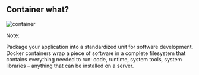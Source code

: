 ## Container what?
![container](sections/images/what-is-container.png)

Note:

Package your application into a standardized unit for software development. Docker containers wrap a piece of software in a complete filesystem that contains everything needed to run: code, runtime, system tools, system libraries – anything that can be installed on a server.

